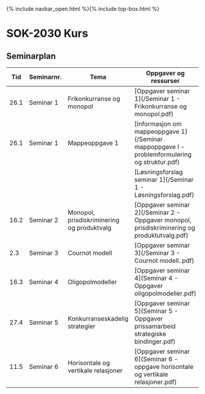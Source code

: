 {% include navbar_open.html %}{% include top-box.html %}
# SOK-2030 Kurs    

## Seminarplan   



|Tid | Seminarnr. | Tema                        |  Oppgaver og ressurser  |
|----|------------|-----------------------------|-------------------------|
| 26.1|  Seminar 1 | Frikonkurranse og monopol   | [Oppgaver seminar 1](/Seminar 1 - Frikonkurranse og monopol.pdf)     |
| 26.1| Seminar 1  | Mappeoppgave 1              | [Informasjon om mappeoppgave 1](/Seminar mappoppgave I - problemformulering og struktur.pdf)|
|      |           |                             |[Løsningsforslag seminar 1](/Seminar 1 - Løsningsforslag.pdf)|
| 16.2| Seminar 2 | Monopol, prisdiskriminering og produktvalg| [Oppgaver seminar 2](/Seminar 2 - Oppgaver monopol, prisdiskriminering og produktutvalg.pdf)|      
| 2.3| Seminar 3  | Cournot modell              | [Oppgaver seminar 3](/Seminar 3 - Cournot modell..pdf)             |
| 16.3| Seminar 4 | Oligopolmodeller            | [Oppgaver seminar 4](Seminar 4 - Oppgaver oligopolmodeller.pdf)    |
|27.4| Seminar 5   |Konkurranseskadelig strategier| [Oppgaver seminar 5](Seminar 5 - Oppgaver prissamarbeid strategiske bindinger.pdf)  |
|11.5| Seminar 6   |Horisontale og vertikale relasjoner| [Oppgaver seminar 6](Seminar 6 - oppgave horisontale og vertikale relasjoner.pdf) |
 
